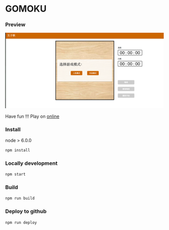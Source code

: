 # GOMOKU

### Preview

![](src/asset/preview.png)

Have fun !!! 
Play on [online](https://sunyanan891114.github.io/gomoku/)

### Install

node > 6.0.0

```bash
npm install
```

### Locally development

```bash
npm start
```

### Build

```bash
npm run build
```

### Deploy to github

```bash
npm run deploy
```
